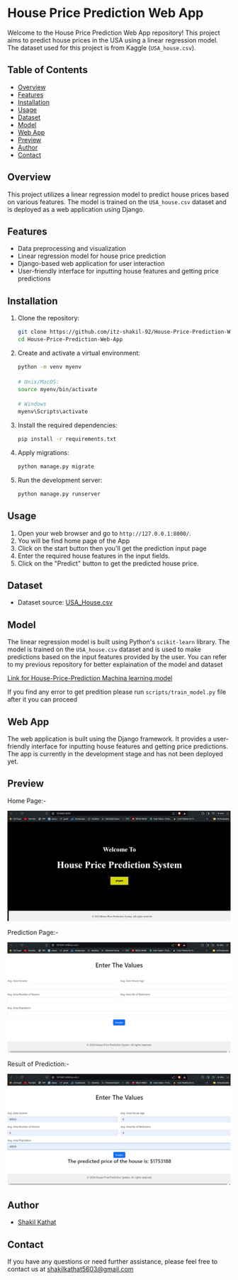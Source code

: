 # House Price Prediction Web App

Welcome to the House Price Prediction Web App repository! This project aims to predict house prices in the USA using a linear regression model. The dataset used for this project is from Kaggle (`USA_house.csv`).

## Table of Contents

- [Overview](#overview)
- [Features](#features)
- [Installation](#installation)
- [Usage](#usage)
- [Dataset](#dataset)
- [Model](#model)
- [Web App](#web-app)
- [Preview](#preview)
- [Author](#Author)
- [Contact](#contact)

## Overview

This project utilizes a linear regression model to predict house prices based on various features. The model is trained on the `USA_house.csv` dataset and is deployed as a web application using Django.

## Features

- Data preprocessing and visualization
- Linear regression model for house price prediction
- Django-based web application for user interaction
- User-friendly interface for inputting house features and getting price predictions

## Installation

1. Clone the repository:
    ```bash
    git clone https://github.com/itz-shakil-92/House-Price-Prediction-Web-App.git
    cd House-Price-Prediction-Web-App
    ```

2. Create and activate a virtual environment:
    ```bash
    python -m venv myenv
    
    # Unix/MacOS:
    source myenv/bin/activate   
    
    # Windows 
    myenv\Scripts\activate
    ```

3. Install the required dependencies:
    ```bash
    pip install -r requirements.txt
    ```

4. Apply migrations:
    ```bash
    python manage.py migrate
    ```

5. Run the development server:
    ```bash
    python manage.py runserver
    ```

## Usage

1. Open your web browser and go to `http://127.0.0.1:8000/`.
2. You will be find home page of the App 
3. Click on the start button then you'll get the prediction input page
4. Enter the required house features in the input fields.
5. Click on the "Predict" button to get the predicted house price.

## Dataset

- Dataset source: [USA_House.csv](https://www.kaggle.com/datasets/vedavyasv/usa-housing)

## Model

The linear regression model is built using Python's `scikit-learn` library. The model is trained on the `USA_house.csv` dataset and is used to make predictions based on the input features provided by the user.
You can refer to my previous repository for better explaination of the model and dataset

[Link for House-Price-Prediction Machina learning model](https://github.com/itz-shakil-92/House-price-prediction)

If you find any error to get predition please run `scripts/train_model.py` file after it you can proceed


## Web App

The web application is built using the Django framework. It provides a user-friendly interface for inputting house features and getting price predictions. The app is currently in the development stage and has not been deployed yet.



## Preview
Home Page:-

![Home_Page](/screenshots/Page_1.jpg)


Prediction Page:-

![Home_Page](/screenshots/Page_2.jpg)


Result of Prediction:-


![Home_Page](/screenshots/Page_3.jpg)


## Author
- [Shakil Kathat](https://www.github.com/itz-shakil-92)

## Contact
If you have any questions or need further assistance, please feel free to contact us at shakilkathat5603@gmail.com
